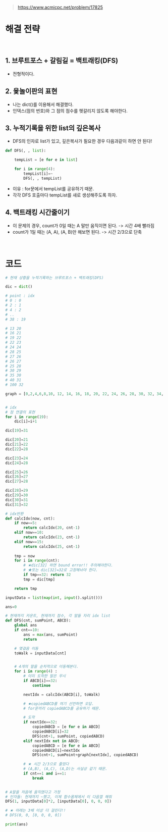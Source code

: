 > [ https://www.acmicpc.net/problem/17825 ]( https://www.acmicpc.net/problem/17825 )   

# 해결 전략

</br>

## 1.  브루트포스 + 갈림길 = 백트래킹(DFS)
- 전형적이다.

## 2. 윷놀이판의 표현
- 나는 dict()를 이용해서 해결했다.
- 인덱스(점의 번호)와 그 점의 점수를 헷갈리지 않도록 해야한다.

## 3. 누적기록을 위한 list의 깊은복사
- DFS의 인자로 list가 있고, 깊은복사가 필요한 경우 다음과같이 하면 안 된다!
```python
def DFS(, , list):

    tempList = [e for e in list]

    for i in range(4):
        tempList[i]=~
        DFS(, , tempList)
```
- 이유 : for문에서 tempList를 공유하기 때문.
- 각각 DFS 호출마다 tempList를 새로 생성해주도록 하자.

## 4. 백트래킹 시간줄이기
- 이 문제의 경우, count가 0일 때는 A 말만 움직이면 된다. -> 시간 4배 빨라짐
- count가 1일 때는 (A, A), (A, B)만 해보면 된다. -> 시간 2/3으로 단축

</br>

# 코드

```python
# 현재 상황을 누적기록하는 브루트포스 + 백트래킹(DFS)

dic = dict()

# point : idx
# 0 : 0
# 2 : 1
# 4 : 2
# ..
# 38 : 19

# 13 20
# 16 21
# 19 22
# 22 23
# 24 24
# 28 25
# 27 26
# 26 27
# 25 28
# 30 29
# 35 30
# 40 31
# 100 32

graph = [0,2,4,6,8,10, 12, 14, 16, 18, 20, 22, 24, 26, 28, 30, 32, 34, 36, 38, 13, 16, 19, 22, 24, 28, 27, 26, 25, 30, 35, 40, 100]


# idx
# 점 연결의 표현
for i in range(19):
    dic[i]=i+1

dic[19]=31

dic[20]=21
dic[21]=22
dic[22]=28

dic[23]=24
dic[24]=28

dic[25]=26
dic[26]=27
dic[27]=28

dic[28]=29
dic[29]=30
dic[30]=31
dic[31]=32

# idx반환
def calcIdx(now, cnt):
    if now==5:
        return calcIdx(20, cnt-1)
    elif now==10:
        return calcIdx(23, cnt-1)
    elif now==15:
        return calcIdx(25, cnt-1)
    
    tmp = now
    for i in range(cnt):
        # ★dic[32] 하면 bound error!! 주의해야한다.
        # ★또는 dic[32]=32로 고정해놔야 한다.
        if tmp==32: return 32
        tmp = dic[tmp]

    return tmp

inputData = list(map(int, input().split()))

ans=0

# 현재까지 카운트, 현재까지 점수, 각 말들 자리 idx list
def DFS(cnt, sumPoint, ABCD):
    global ans
    if cnt==10:
        ans = max(ans, sumPoint)
        return

    # 몇걸음 이동
    toWalk = inputData[cnt]


    # 4개의 말을 순차적으로 이동해본다.
    for i in range(4) :
        # 이미 도착한 말은 무시
        if ABCD[i]==32:
            continue

        nextIdx = calcIdx(ABCD[i], toWalk)

        # ★copiedABCD를 여기 선언하면 오답.
        # for문끼리 copiedABCD를 공유하기 때문.

        # 도착
        if nextIdx==32:
            copiedABCD = [e for e in ABCD]
            copiedABCD[i]=32
            DFS(cnt+1, sumPoint, copiedABCD)
        elif nextIdx not in ABCD:
            copiedABCD = [e for e in ABCD]
            copiedABCD[i]=nextIdx
            DFS(cnt+1, sumPoint+graph[nextIdx], copiedABCD)

        # ★ 시간 2/3으로 줄었다
        # (A,B), (A,C), (A,D)는 사실상 같기 때문.
        if cnt==1 and i==1:
            break
        

# A말을 처음에 움직였다고 가정
# 인자들: 현재까지 ~했고, 이제 함수몸체에서 이 다음껄 해줘
DFS(1, inputData[0]*2, [inputData[0], 0, 0, 0])

# ★ 아래는 3배 이상 더 걸린다!!
# DFS(0, 0, [0, 0, 0, 0])

print(ans)
```